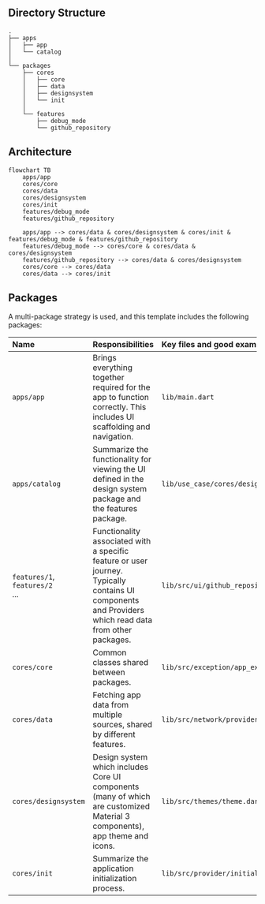 ## Directory Structure

```text
.
├── apps
│   ├── app
│   └── catalog
│
└── packages
    ├── cores
    │   ├── core
    │   ├── data
    │   ├── designsystem
    │   └── init
    │
    └── features
        ├── debug_mode
        └── github_repository
```

## Architecture

```mermaid
flowchart TB
    apps/app
    cores/core
    cores/data
    cores/designsystem
    cores/init
    features/debug_mode
    features/github_repository

    apps/app --> cores/data & cores/designsystem & cores/init & features/debug_mode & features/github_repository
    features/debug_mode --> cores/core & cores/data & cores/designsystem
    features/github_repository --> cores/data & cores/designsystem
    cores/core --> cores/data
    cores/data --> cores/init
```

## Packages

A multi-package strategy is used, and this template includes the following packages:

| Name                                   | Responsibilities                                                                                                                                      | Key files and good examples                                  |
|:---------------------------------------|:------------------------------------------------------------------------------------------------------------------------------------------------------|:-------------------------------------------------------------|
| `apps/app`                             | Brings everything together required for the app to function correctly. This includes UI scaffolding and navigation.                                   | `lib/main.dart`                                              |
| `apps/catalog`                         | Summarize the functionality for viewing the UI defined in the design system package and the features package.                                         | `lib/use_case/cores/designsystem/components/list_tiles.dart` |
| `features/1`,<br/>`features/2`<br/>... | Functionality associated with a specific feature or user journey. Typically contains UI components and Providers which read data from other packages. | `lib/src/ui/github_repository_list.dart`                     |
| `cores/core`                           | Common classes shared between packages.                                                                                                               | `lib/src/exception/app_exception.dart`                       |
| `cores/data`                           | Fetching app data from multiple sources, shared by different features.                                                                                | `lib/src/network/provider/dio.dart`                          |
| `cores/designsystem`                   | Design system which includes Core UI components (many of which are customized Material 3 components), app theme and icons.                            | `lib/src/themes/theme.dart`                                  |
| `cores/init`                           | Summarize the application initialization process.                                                                                                     | `lib/src/provider/initialize_providers.dart`                 |
